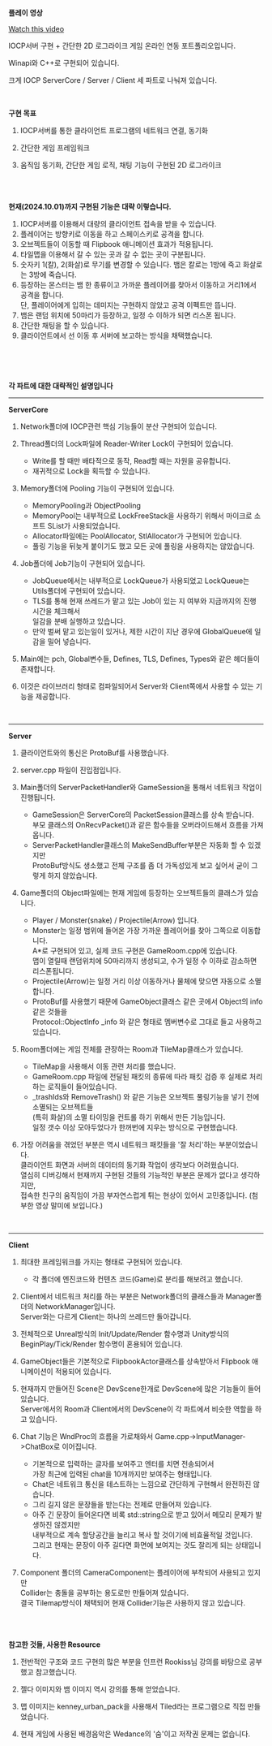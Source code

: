 **플레이 영상**

[Watch this video](https://youtu.be/hjL432mWlBg)

IOCP서버 구현 + 간단한 2D 로그라이크 게임 온라인 연동 포트폴리오입니다.

Winapi와 C++로 구현되어 있습니다.

크게 IOCP ServerCore / Server / Client 세 파트로 나눠져 있습니다.

<br>

**구현 목표**

1. IOCP서버를 통한 클라이언트 프로그램의 네트워크 연결, 동기화

2. 간단한 게임 프레임워크

3. 움직임 동기화, 간단한 게임 로직, 채팅 기능이 구현된 2D 로그라이크

<br>
   

<br>

**현재(2024.10.01)까지 구현된 기능은 대략 이렇습니다.**
1. IOCP서버를 이용해서 대량의 클라이언트 접속을 받을 수 있습니다.
2. 플레이어는 방향키로 이동을 하고 스페이스키로 공격을 합니다.
3. 오브젝트들이 이동할 때 Flipbook 애니메이션 효과가 적용됩니다.
4. 타일맵을 이용해서 갈 수 있는 곳과 갈 수 없는 곳이 구분됩니다.
5. 숫자키 1(칼), 2(화살)로 무기를 변경할 수 있습니다. 뱀은 칼로는 1방에 죽고 화살로는 3방에 죽습니다.
6. 등장하는 몬스터는 뱀 한 종류이고 가까운 플레이어를 찾아서 이동하고 거리1에서 공격을 합니다.  
   단, 플레이어에게 입히는 데미지는 구현하지 않았고 공격 이펙트만 뜹니다.
7. 뱀은 랜덤 위치에 50마리가 등장하고, 일정 수 이하가 되면 리스폰 됩니다.
8. 간단한 채팅을 할 수 있습니다.
9. 클라이언트에서 선 이동 후 서버에 보고하는 방식을 채택했습니다.

<br>
<br>
<br>


**각 파트에 대한 대략적인 설명입니다**

***
**ServerCore**

1. Network폴더에 IOCP관련 핵심 기능들이 분산 구현되어 있습니다.

2. Thread폴더의 Lock파일에 Reader-Writer Lock이 구현되어 있습니다.
   * Write를 할 때만 배타적으로 동작, Read할 때는 자원을 공유합니다.
   * 재귀적으로 Lock을 획득할 수 있습니다.

3. Memory폴더에 Pooling 기능이 구현되어 있습니다.
   * MemoryPooling과 ObjectPooling
   * MemoryPool는 내부적으로 LockFreeStack을 사용하기 위해서 마이크로 소프트 SList가 사용되었습니다.
   * Allocator파일에는 PoolAllocator, StlAllocator가 구현되어 있습니다.
   * 풀링 기능을 뒤늦게 붙이기도 했고 모든 곳에 풀링을 사용하지는 않았습니다.

4. Job폴더에 Job기능이 구현되어 있습니다.
   * JobQueue에서는 내부적으로 LockQueue가 사용되었고 LockQueue는 Utils폴더에 구현되어 있습니다.
   * TLS를 통해 현재 쓰레드가 맡고 있는 Job이 있는 지 여부와 지금까지의 진행 시간을 체크해서  
     일감을 분배 실행하고 있습니다.
   * 만약 벌써 맡고 있는일이 있거나, 제한 시간이 지난 경우에 GlobalQueue에 일감을 밀어 넣습니다.
  
5. Main에는 pch, Global변수들, Defines, TLS, Defines, Types와 같은 헤더들이 존재합니다.

6. 이것은 라이브러리 형태로 컴파일되어서 Server와 Client쪽에서 사용할 수 있는 기능을 제공합니다.

<br>

***

**Server**

1. 클라이언트와의 통신은 ProtoBuf를 사용했습니다.

2. server.cpp 파일이 진입점입니다.

3. Main폴더의 ServerPacketHandler와 GameSession을 통해서 네트워크 작업이 진행됩니다.
   * GameSession은 ServerCore의 PacketSession클래스를 상속 받습니다.  
     부모 클래스의 OnRecvPacket()과 같은 함수들을 오버라이드해서 흐름을 가져옵니다.
   * ServerPacketHandler클래스의 MakeSendBuffer부분은 자동화 할 수 있겠지만  
     ProtoBuf방식도 생소했고 전체 구조를 좀 더 가독성있게 보고 싶어서 굳이 그렇게 하지 않았습니다.

4. Game폴더의 Object파일에는 현재 게임에 등장하는 오브젝트들의 클래스가 있습니다.
   * Player / Monster(snake) / Projectile(Arrow) 입니다.
   * Monster는 일정 범위에 들어온 가장 가까운 플레이어를 찾아 그쪽으로 이동합니다.  
     A*로 구현되어 있고, 실제 코드 구현은 GameRoom.cpp에 있습니다.  
     맵이 열릴때 랜덤위치에 50마리까지 생성되고, 수가 일정 수 이하로 감소하면 리스폰됩니다.
   * Projectile(Arrow)는 일정 거리 이상 이동하거나 물체에 맞으면 자동으로 소멸합니다.
   * ProtoBuf를 사용했기 때문에 GameObject클래스 같은 곳에서 Object의 info같은 것들을  
     Protocol::ObjectInfo _info 와 같은 형태로 멤버변수로 그대로 들고 사용하고 있습니다.

5. Room폴더에는 게임 전체를 관장하는 Room과 TileMap클래스가 있습니다.
   * TileMap을 사용해서 이동 관련 처리를 했습니다.
   * GameRoom.cpp 파일에 전달된 패킷의 종류에 따라 패킷 검증 후 실제로 처리하는 로직들이 들어있습니다.
   * _trashIds와 RemoveTrash() 와 같은 기능은 오브젝트 풀링기능을 넣기 전에 소멸되는 오브젝트들  
     (특히 화살)의 소멸 타이밍을 컨트롤 하기 위해서 만든 기능입니다.  
     일정 갯수 이상 모아두었다가 한꺼번에 지우는 방식으로 구현했습니다.

6. 가장 어려움을 겪었던 부분은 역시 네트워크 패킷들을 '잘 처리'하는 부분이었습니다.  
   클라이언트 화면과 서버의 데이터의 동기화 작업이 생각보다 어려웠습니다.  
   열심히 디버깅해서 현재까지 구현된 것들의 기능적인 부분은 문제가 없다고 생각하지만,  
   접속한 친구의 움직임이 가끔 부자연스럽게 튀는 현상이 있어서 고민중입니다. (첨부한 영상 말미에 보입니다.)



<br>

***

**Client**

1. 최대한 프레임워크를 가지는 형태로 구현되어 있습니다.
   * 각 폴더에 엔진코드와 컨텐츠 코드(Game)로 분리를 해보려고 했습니다.

2. Client에서 네트워크 처리를 하는 부분은 Network폴더의 클래스들과 Manager폴더의 NetworkManager입니다.  
   Server와는 다르게 Client는 하나의 쓰레드만 돌아갑니다.

3. 전체적으로 Unreal방식의 Init/Update/Render 함수명과 Unity방식의 BeginPlay/Tick/Render 함수명이 혼용되어 있습니다.

4. GameObject들은 기본적으로 FlipbookActor클래스를 상속받아서 Flipbook 애니메이션이 적용되어 있습니다.

5. 현재까지 만들어진 Scene은 DevScene한개로 DevScene에 많은 기능들이 들어있습니다.  
   Server에서의 Room과 Client에서의 DevScene이 각 파트에서 비슷한 역할을 하고 있습니다.
   
6. Chat 기능은 WndProc의 흐름을 가로채와서 Game.cpp->InputManager->ChatBox로 이어집니다.
   * 기본적으로 입력하는 글자를 보여주고 엔터를 치면 전송되어서  
     가장 최근에 입력된 chat을 10개까지만 보여주는 형태입니다. 
   * Chat은 네트워크 통신을 테스트하는 느낌으로 간단하게 구현해서 완전하진 않습니다.
   * 그리 길지 않은 문장들을 받는다는 전제로 만들어져 있습니다.
   * 아주 긴 문장이 들어온다면 비록 std::string으로 받고 있어서 메모리 문제가 발생하진 않겠지만  
     내부적으로 계속 할당공간을 늘리고 복사 할 것이기에 비효율적일 것입니다.  
     그리고 현재는 문장이 아주 길다면 화면에 보여지는 것도 잘리게 되는 상태입니다.

7. Component 폴더의 CameraComponent는 플레이어에 부착되어 사용되고 있지만  
   Collider는 충돌을 공부하는 용도로만 만들어져 있습니다.  
   결국 Tilemap방식이 채택되어 현재 Collider기능은 사용하지 않고 있습니다.  

<br>
<br>


**참고한 것들, 사용한 Resource**

1. 전반적인 구조와 코드 구현의 많은 부분을 인프런 Rookiss님 강의를 바탕으로 공부했고 참고했습니다.
   
2. 젤다 이미지와 뱀 이미지 역시 강의를 통해 얻었습니다.

3. 맵 이미지는 kenney_urban_pack을 사용해서 Tiled라는 프로그램으로 직접 만들었습니다.

4. 현재 게임에 사용된 배경음악은 Wedance의 '숨'이고 저작권 문제는 없습니다.


<br>

